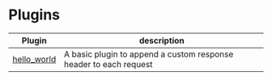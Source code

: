 # Plugins

| Plugin | description |
|---|---|
| [hello_world](./hello_world/README.md) | A basic plugin to append a custom response header to each request |